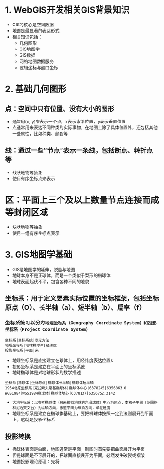 # 1. WebGIS开发相关GIS背景知识
- GIS的核心是空间数据
- 地图是最显著的表达形式
- 相关知识包括：
    - 几何图形
    - GIS地图学
    - GIS数据
    - 网络地图数据服务
    - 逻辑坐标与窗口坐标
# 2. 基础几何图形
## 点：空间中只有位置、没有大小的图形
- 通常用(x, y)来表示一个点，x表示水平位置，y表示垂直位置
- 点通常用来表达不同种类的实际事物，在地图上除了具体位置外，还包括其他一些属性，比如种类、颜色等
## 线：通过一些“节点”表示一条线，包括断点、转折点等
- 线状地物等抽象
- 使用有序坐标点来表示
# 区：平面上三个及以上数量节点连接而成等封闭区域
- 块状地物等抽象
- 使用一组有序坐标点表示
# 3. GIS地图学基础
- GIS是地图学的延伸，脱胎与地图
- 地球本身不是正球体，而是一个类似于梨形的椭球体
- 地球表面起伏不平，包含各种不同的地貌
## 坐标系：用于定义要素实际位置的坐标框架，包括坐标原点（O）、长半轴（a）、短半轴（b）、扁率（f）
### 坐标系统可以分为`地理坐标系（Geography Coordinate System）和投影坐标系（Project Coordinate System）`

```table
坐标系|坐标系统|表示方法
地理坐标系|地球椭球体|经纬度
投影坐标系|平面|米
```
- 地理坐标系是直接建立在球体上，用经纬度表达位置s
- 投影坐标系是建立在平面上的坐标系统
- 地球椭球体是对地球形状的数学描述
```table
坐标系|椭球体|坐标原点|椭球体长半轴|椭球体短半轴
1954北京坐标系|克拉索夫斯基椭球体|椭球体中心|6378245|6356863.0
WGS1984|WGS1984椭球体|椭球体地心|6378137|6356752.3142
```
- `大地坐标系：以参考椭球体（用来模拟地球的光滑球体）中心为原点，本初子午线（英国格林尼治天文台）为纵轴方向，赤道平面为纵轴方向，单位是度`
- 地理坐标系是建立在椭球体基础上，要把椭球体按照一定到法则展开到平面上，这就是投影坐标系
## 投影转换
- 椭球体表面是曲面，地图通常是平面，制图时首先要把曲面展开为平面
- 但是球面是不可展开的，把球面直接展开为平面，必然发生破裂或褶皱
- 地图投影理论原理：先将

